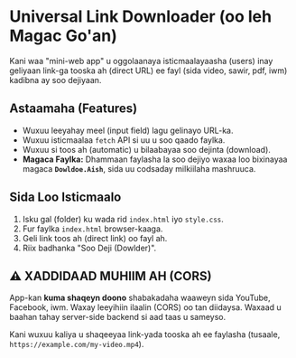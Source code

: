 # Universal Link Downloader (oo leh Magac Go'an)

Kani waa "mini-web app" u oggolaanaya isticmaalayaasha (users) inay geliyaan link-ga tooska ah (direct URL) ee fayl (sida video, sawir, pdf, iwm) kadibna ay soo dejiyaan.

## Astaamaha (Features)

* Wuxuu leeyahay meel (input field) lagu gelinayo URL-ka.
* Wuxuu isticmaalaa `fetch` API si uu u soo qaado faylka.
* Wuxuu si toos ah (automatic) u bilaabayaa soo dejinta (download).
* **Magaca Faylka:** Dhammaan faylasha la soo dejiyo waxaa loo bixinayaa magaca **`Dowldoe.Aish`**, sida uu codsaday milkiilaha mashruuca.

## Sida Loo Isticmaalo

1.  Isku gal (folder) ku wada rid `index.html` iyo `style.css`.
2.  Fur faylka `index.html` browser-kaaga.
3.  Geli link toos ah (direct link) oo fayl ah.
4.  Riix badhanka "Soo Deji (Dowlder)".

## ⚠️ XADDIDAAD MUHIIM AH (CORS)

App-kan **kuma shaqeyn doono** shabakadaha waaweyn sida YouTube, Facebook, iwm. Waxay leeyihiin ilaalin (CORS) oo tan diidaysa. Waxaad u baahan tahay server-side backend si aad taas u sameyso.

Kani wuxuu kaliya u shaqeeyaa link-yada tooska ah ee faylasha (tusaale, `https://example.com/my-video.mp4`).

